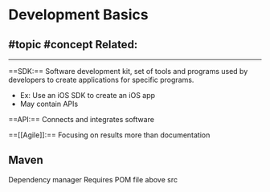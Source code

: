 # Development Basics
#topic
#concept
**Related:**
-  

---

==SDK:== Software development kit, set of tools and programs used by developers to create applications for specific programs.
- Ex: Use an iOS SDK to create an iOS app
- May contain APIs

==API:== Connects and integrates software

==[[Agile]]:== Focusing on results more than documentation

## Maven
Dependency manager
Requires POM file above src